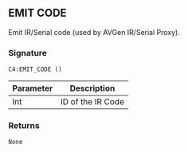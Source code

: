 ## EMIT CODE

Emit IR/Serial code (used by AVGen IR/Serial Proxy).


### Signature

`C4:EMIT_CODE ()`


| Parameter | Description |
| --- | --- |
| Int | ID of the IR Code |


### Returns

`None`